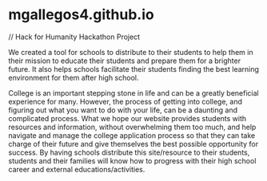 # mgallegos4.github.io
// Hack for Humanity Hackathon Project

We created a tool for schools to distribute to their students to help them in their mission to educate
their students and prepare them for a brighter future. It also helps schools facilitate their students
finding the best learning environment for them after high school.

College is an important stepping stone in life and can be a greatly beneficial experience for many. 
However, the process of getting into college, and figuring out what you want to do with your life, can 
be a daunting and complicated process. What we hope our website provides students with resources and 
information, without overwhelming them too much, and help navigate and manage the college application 
process so that they can take charge of their future and give themselves the best possible opportunity 
for success. By having schools distribute this site/resource to their students, students and their families 
will know how to progress with their high school career and external educations/activities.

